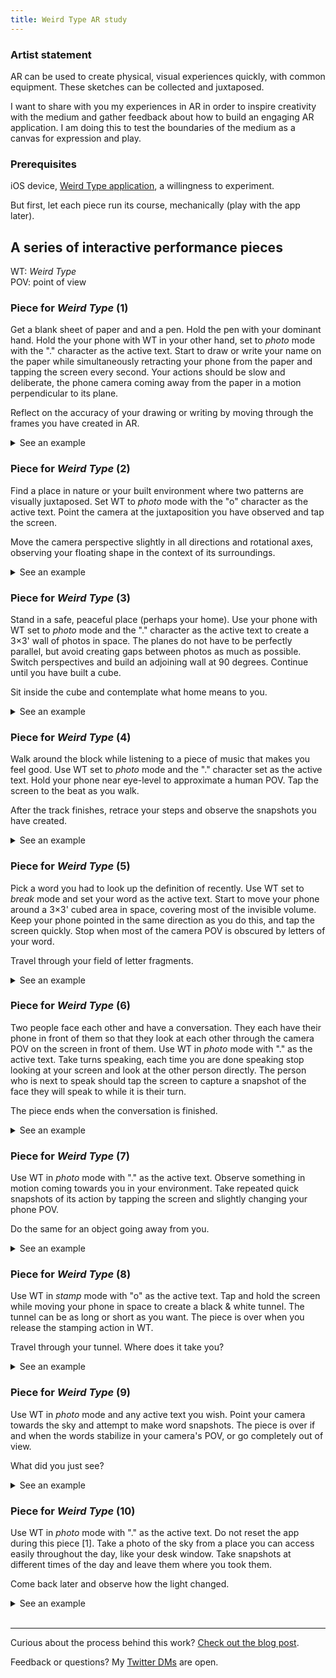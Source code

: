 ```yaml
---
title: Weird Type AR study
---
```


### Artist statement

AR can be used to create physical, visual experiences quickly, with common equipment. These sketches can be collected and juxtaposed.

I want to share with you my experiences in AR in order to inspire creativity with the medium and gather feedback about how to build an engaging AR application. I am doing this to test the boundaries of the medium as a canvas for expression and play.

### Prerequisites

iOS device, [Weird Type application](https://itunes.apple.com/us/app/weird-type/id1352785248?mt=8), a willingness to experiment.

But first, let each piece run its course, mechanically (play with the app later).

## A series of interactive performance pieces

WT: _Weird Type_ <br/>
POV: point of view

### Piece for _Weird Type_ (1)

Get a blank sheet of paper and and a pen. Hold the pen with your dominant hand. Hold the your phone with WT in your other hand, set to _photo_ mode with the "." character as the active text. Start to draw or write your name on the paper while simultaneously retracting your phone from the paper and tapping the screen every second. Your actions should be slow and deliberate, the phone camera coming away from the paper in a motion perpendicular to its plane.

Reflect on the accuracy of your drawing or writing by moving through the frames you have created in AR.

<details>
    <summary>See an example</summary>
    <iframe src="https://player.vimeo.com/video/296465326?loop=1&title=0&byline=0&portrait=0" width="640" height="360" frameborder="0" webkitallowfullscreen mozallowfullscreen allowfullscreen></iframe>
</details>

### Piece for _Weird Type_ (2)

Find a place in nature or your built environment where two patterns are visually juxtaposed. Set WT to _photo_ mode with the "o" character as the active text. Point the camera at the juxtaposition you have observed and tap the screen.

Move the camera perspective slightly in all directions and rotational axes, observing your floating shape in the context of its surroundings.

<details>
    <summary>See an example</summary>
    <iframe src="https://player.vimeo.com/video/291593464?loop=1&title=0&byline=0&portrait=0" width="640" height="295" frameborder="0" webkitallowfullscreen mozallowfullscreen allowfullscreen></iframe>
</details>

### Piece for _Weird Type_ (3)

Stand in a safe, peaceful place (perhaps your home). Use your phone with WT set to _photo_ mode and the "." character as the active text to create a 3&times;3' wall of photos in space. The planes do not have to be perfectly parallel, but avoid creating gaps between photos as much as possible. Switch perspectives and build an adjoining wall at 90 degrees. Continue until you have built a cube.

Sit inside the cube and contemplate what home means to you.

<details>
    <summary>See an example</summary>
    <iframe src="https://player.vimeo.com/video/298002084?loop=1&title=0&byline=0&portrait=0" width="640" height="360" frameborder="0" webkitallowfullscreen mozallowfullscreen allowfullscreen></iframe>
</details>

### Piece for _Weird Type_ (4)

Walk around the block while listening to a piece of music that makes you feel good. Use WT set to _photo_ mode and the "." character set as the active text. Hold your phone near eye-level to approximate a human POV. Tap the screen to the beat as you walk.

After the track finishes, retrace your steps and observe the snapshots you have created.

<details>
    <summary>See an example</summary>
    Coming soon
</details>

### Piece for _Weird Type_ (5)

Pick a word you had to look up the definition of recently. Use WT set to _break_ mode and set your word as the active text. Start to move your phone around a 3&times;3' cubed area in space, covering most of the invisible volume. Keep your phone pointed in the same direction as you do this, and tap the screen quickly. Stop when most of the camera POV is obscured by letters of your word.

Travel through your field of letter fragments.

<details>
    <summary>See an example</summary>
    <iframe src="https://player.vimeo.com/video/296453019?loop=1&title=0&byline=0&portrait=0" width="640" height="360" frameborder="0" webkitallowfullscreen mozallowfullscreen allowfullscreen></iframe>
</details>

### Piece for _Weird Type_ (6)

Two people face each other and have a conversation. They each have their phone in front of them so that they look at each other through the camera POV on the screen in front of them. Use WT in _photo_ mode with "." as the active text. Take turns speaking, each time you are done speaking stop looking at your screen and look at the other person directly. The person who is next to speak should tap the screen to capture a snapshot of the face they will speak to while it is their turn.

The piece ends when the conversation is finished.

<details>
    <summary>See an example</summary>
    <iframe src="https://player.vimeo.com/video/296468922?loop=1&title=0&byline=0&portrait=0" width="640" height="360" frameborder="0" webkitallowfullscreen mozallowfullscreen allowfullscreen></iframe>
</details>

### Piece for _Weird Type_ (7)

Use WT in _photo_ mode with "." as the active text. Observe something in motion coming towards you in your environment. Take repeated quick snapshots of its action by tapping the screen and slightly changing your phone POV.

Do the same for an object going away from you.

<details>
    <summary>See an example</summary>
    <iframe src="https://player.vimeo.com/video/296469469?loop=1&title=0&byline=0&portrait=0" width="640" height="480" frameborder="0" webkitallowfullscreen mozallowfullscreen allowfullscreen></iframe>
</details>

### Piece for _Weird Type_ (8)

Use WT in _stamp_ mode with "o" as the active text. Tap and hold the screen while moving your phone in space to create a black & white tunnel. The tunnel can be as long or short as you want. The piece is over when you release the stamping action in WT.

Travel through your tunnel. Where does it take you?

<details>
    <summary>See an example</summary>
    <iframe src="https://player.vimeo.com/video/296476583?loop=1&title=0&byline=0&portrait=0" width="640" height="360" frameborder="0" webkitallowfullscreen mozallowfullscreen allowfullscreen></iframe>
</details>

### Piece for _Weird Type_ (9)

Use WT in _photo_ mode and any active text you wish. Point your camera towards the sky and attempt to make word snapshots. The piece is over if and when the words stabilize in your camera's POV, or go completely out of view.

What did you just see?

<details>
    <summary>See an example</summary>
    <iframe src="https://player.vimeo.com/video/296470448?loop=1&title=0&byline=0&portrait=0" width="640" height="360" frameborder="0" webkitallowfullscreen mozallowfullscreen allowfullscreen></iframe>
</details>

### Piece for _Weird Type_ (10)

Use WT in _photo_ mode with "." as the active text. Do not reset the app during this piece [1]. Take a photo of the sky from a place you can access easily throughout the day, like your desk window. Take snapshots at different times of the day and leave them where you took them.

Come back later and observe how the light changed.

<details>
    <summary>See an example</summary>
    This one is quite hard to do without a dedicated iOS device which does not go to sleep (WT resets any time you close & re-open the app), so just do the best you can.
</details>
<br/>

---

Curious about the process behind this work? [Check out the blog post](/blog/itp/content-and-its-discontents/ar-study).

Feedback or questions? My [Twitter DMs](https://twitter.com/adi_dahiya) are open.
